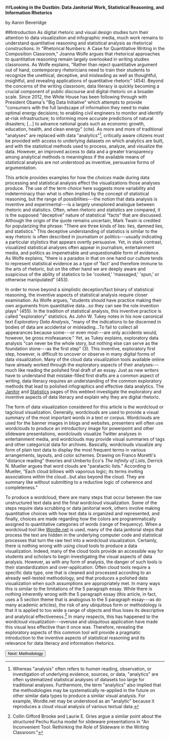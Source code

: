 ##**Looking in the Dustbin: Data Janitorial Work, Statistical Reasoning, and Information Rhetorics**

by Aaron Beveridge

##Introduction
As digital rhetoric and visual design studies turn their attention to data visualization and infographic media, much work remains to understand quantitative reasoning and statistical analysis as rhetorical constructions. In "Rhetorical Numbers: A Case for Quantitative Writing in the Composition Classroom," Joanna Wolfe argues that rhetorical approaches to quantitative reasoning remain largely overlooked in writing studies classrooms. As Wolfe explains, "Rather than reject quantitative argument out of hand, contemporary rhetoricians need to train their students to recognize the unethical, deceptive, and misleading as well as thoughtful, insightful, and revealing applications of quantitative rhetoric" (454). Beyond the concerns of the writing classroom, data literacy is quickly becoming a crucial component of public discourse and digital rhetoric on a broader scale. Since 2012, the White House has been following through with President Obama's "Big Data Initiative" which attempts to provide "consumers with the full landscape of information they need to make optimal energy decisions; to enabling civil engineers to monitor and identify at-risk infrastructure; to informing more accurate predictions of natural disasters; [...] to advance national goals such as economic growth, education, health, and clean energy" (cite). As more and more of traditional "analyses" are replaced with data "analytics"[^1], critically aware citizens must be provided with access to underlying datasets on which analytics are built, and with the statistical methods used to process, analyze, and visualize the data. However, an improved access to data and a greater transparency among analytical methods is meaningless if the available means of statistical analysis are not understood as inventive, persuasive forms of argumentation. 

This article provides examples for how the *choices* made during data processing and statistical analysis effect the visualizations those analyses produce. The use of the term *choice* here suggests more variability and indeterminacy than what is often implied by the concept of statistical reasoning, but the range of possibilities---the notion that data analysis is inventive and experimental---is a largely unexplored analogue between rhetoric and statistics. Often, when rhetoric and statistics are compared, it is the supposed "deceptive" nature of statistical "facts" that are discussed. Although the origin of the quote remains uncertain, Mark Twain is credited for popularizing the phrase: "There are three kinds of lies: lies, damned lies, and statistics." This deceptive understanding of statistics is similar to the way rhetoric is often described in journalism or politics---usually indicating a particular stylistics that appears overtly persuasive. Yet, in stark contrast, visualized statistical analyses often appear in journalism, entertainment media, and politics as impenetrable and unquestionable form of evidence. As Wolfe explains, "there is a paradox in that on one hand our culture tends to represent statistical evidence as a type of 'fact' and therefore immune to the arts of rhetoric, but on the other hand we are deeply aware and suspicious of the ability of statistics to be 'cooked,' 'massaged,' 'spun,' or otherwise manipulated" (453). 

In order to move beyond a simplistic deception/fact binary of statistical reasoning, the inventive aspects of statistical analysis require closer examination. As Wolfe argues, "students should have practice making their own arguments from quantitative data...so they can see the role invention plays" (455). In the tradition of statistical analysis, this inventive practice is called "exploratory" statistics. As John W. Tukey notes in his now canonical text *Exploratory Data Analysis*, "many of the indications to be discerned in bodies of data are accidental or misleading...To fail to collect all appearances because some---or even most---are only accidents would, however, be gross misfeasance." Yet, as Tukey explains, exploratory data analysis "can never be the whole story, but nothing else can serve as the foundation stone---as the first step" (3). This inventive, exploratory first step, however, is difficult to uncover or observe in many digital forms of data visualization. Many of the cloud data visualization tools available online have already worked through the exploratory aspects of their analyses---much like reading the polished final draft of an essay. Just as new writers have to understand that mistake-filled first drafts are a common aspect of writing, data literacy requires an understanding of the common exploratory methods that lead to polished infographics and effective data analytics. The [Janitor](http://aaronbeveridge.com/data-janitor/janitor.html) and [Statistics](http://aaronbeveridge.com/data-janitor/janitor.html) pages of this webtext investigate the exploratory and inventive aspects of data literacy and explain why they are  digital rhetoric. 

The form of data visualization considered for this article is the wordcloud or tagcloud visualization. Generally, wordclouds are used to provide a visual summary of the most important words in a text or corpus. Wordclouds are used for the banner images in blogs and websites, presenters will often use wordclouds to produce an introductory image for powerpoint and other slideware presentations, wordclouds visualize Twitter analyses in entertainment media, and wordclouds may provide visual summaries of tags and other categorical data for archives. Basically, wordclouds visualize any form of plain text data to display the most frequent terms in various arrangements, layouts, and color schemes. Drawing on Franco Moretti's "distance reading" theories and Umberto Eco's *The Infinity of Lists*, Derrick N. Mueller argues that word clouds are "paratactic lists." According to Mueller, "Each cloud billows with vaporous logic; its terms inviting associations within the cloud...but also beyond the cloud. They are summary like without submitting to a reductive logic of coherence and completeness." 

To produce a wordcloud, there are many steps that occur between the raw unstructured text data and the final wordcloud visualization. Some of the steps require data scrubbing or data janitorial work, others involve making quantitative choices with how text data is organized and represented, and finally, choices are made regarding how the colors are programmatically assigned to quantitative categories of words (range of frequency). When a wordcloud tool like [Wordle.net](http://wordle.net) is used, many of the data janitorial steps that process the text are hidden in the underlying computer code and statistical processes that turn the raw text into a wordcloud visualization. Certainly, there is nothing wrong with using cloud tools to produce a data visualization. Indeed, many of the cloud tools provide an accessible way for students and scholars to begin investigating the visual aspects of data analysis. However, as with any form of analysis, the danger of such tools is their standardization and over-application. Often cloud tools require a specific data type, one that is cleaned and processed according to an already well-tested methodology, and that produces a polished data visualization when such assumptions are appropriately met. In many ways this is similar to the limitations of the 5 paragraph essay. While there is nothing inherently wrong with the 5 paragraph essay (this article, in fact, uses a 5 section theme that is analogous to the 5 paragraph essay---as do many academic articles), the risk of any ubiquitous form or methodology is that it is applied to too wide a range of objects and thus loses its descriptive and analytical effectiveness.[^2] In many respects, this has happened to the wordcloud visualization---overuse and ubiquitous application have made this visual less effective than it once was. Therefore, revealing the exploratory aspects of this common tool will provide a pragmatic introduction to the inventive aspects of statistical reasoning and its relevance for data literacy and information rhetorics. 

<a href="http://aaronbeveridge.com/data-janitor/methods.html"><button>Next: Methodology</button></a>

[^1]: Whereas "analysis" often refers to *human* reading, observation, or investigation of underlying evidence, sources, or data, "analytics" are often systematized statistical analyses of datasets too large for traditional analyses. Furthermore, the term "analytics" also implied that the methodologies may be systematically re-applied in the future on other similar data types to produce a similar visual analysis. For example, Wordle.net may be understood as an "analytic" because it reproduces a cloud visual analysis of various textual data. 
[^2]: Collin Gifford Brooke and Laurie E. Gries argue a similar point about the structured Pechu Kucha model for slideware presentations in "An Inconvenient Tool: Rethinking the Role of Slideware in the Writing Classroom."
